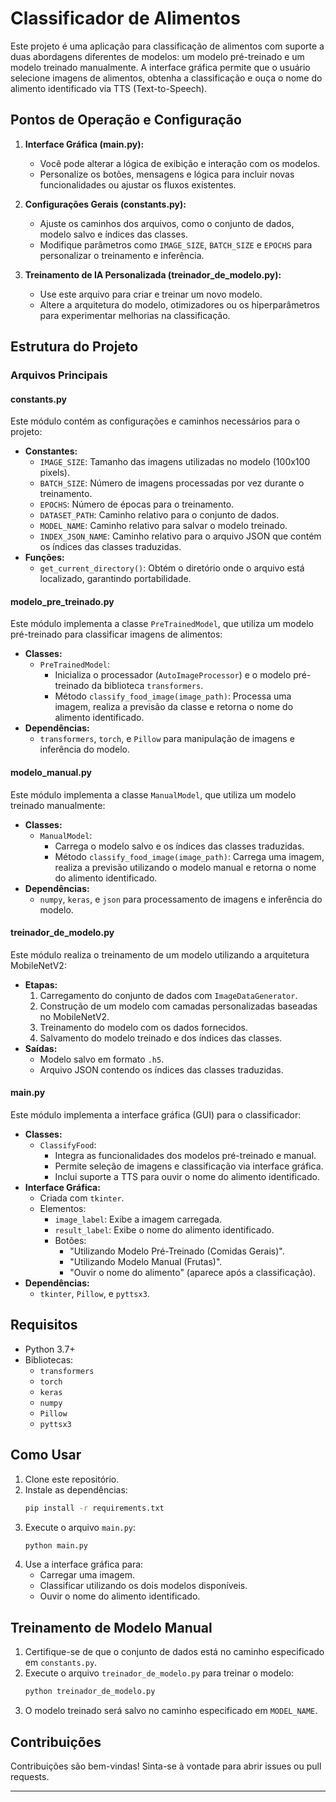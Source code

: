 # Classificador de Alimentos

Este projeto é uma aplicação para classificação de alimentos com suporte a duas abordagens diferentes de modelos: um modelo pré-treinado e um modelo treinado manualmente. A interface gráfica permite que o usuário selecione imagens de alimentos, obtenha a classificação e ouça o nome do alimento identificado via TTS (Text-to-Speech).

## Pontos de Operação e Configuração

1. **Interface Gráfica (main.py):**
   - Você pode alterar a lógica de exibição e interação com os modelos.
   - Personalize os botões, mensagens e lógica para incluir novas funcionalidades ou ajustar os fluxos existentes.

2. **Configurações Gerais (constants.py):**
   - Ajuste os caminhos dos arquivos, como o conjunto de dados, modelo salvo e índices das classes.
   - Modifique parâmetros como `IMAGE_SIZE`, `BATCH_SIZE` e `EPOCHS` para personalizar o treinamento e inferência.

3. **Treinamento de IA Personalizada (treinador_de_modelo.py):**
   - Use este arquivo para criar e treinar um novo modelo.
   - Altere a arquitetura do modelo, otimizadores ou os hiperparâmetros para experimentar melhorias na classificação.

## Estrutura do Projeto

### Arquivos Principais

#### **constants.py**
Este módulo contém as configurações e caminhos necessários para o projeto:
- **Constantes:**
  - `IMAGE_SIZE`: Tamanho das imagens utilizadas no modelo (100x100 pixels).
  - `BATCH_SIZE`: Número de imagens processadas por vez durante o treinamento.
  - `EPOCHS`: Número de épocas para o treinamento.
  - `DATASET_PATH`: Caminho relativo para o conjunto de dados.
  - `MODEL_NAME`: Caminho relativo para salvar o modelo treinado.
  - `INDEX_JSON_NAME`: Caminho relativo para o arquivo JSON que contém os índices das classes traduzidas.
- **Funções:**
  - `get_current_directory()`: Obtém o diretório onde o arquivo está localizado, garantindo portabilidade.

#### **modelo_pre_treinado.py**
Este módulo implementa a classe `PreTrainedModel`, que utiliza um modelo pré-treinado para classificar imagens de alimentos:
- **Classes:**
  - `PreTrainedModel`:
    - Inicializa o processador (`AutoImageProcessor`) e o modelo pré-treinado da biblioteca `transformers`.
    - Método `classify_food_image(image_path)`: Processa uma imagem, realiza a previsão da classe e retorna o nome do alimento identificado.
- **Dependências:**
  - `transformers`, `torch`, e `Pillow` para manipulação de imagens e inferência do modelo.

#### **modelo_manual.py**
Este módulo implementa a classe `ManualModel`, que utiliza um modelo treinado manualmente:
- **Classes:**
  - `ManualModel`:
    - Carrega o modelo salvo e os índices das classes traduzidas.
    - Método `classify_food_image(image_path)`: Carrega uma imagem, realiza a previsão utilizando o modelo manual e retorna o nome do alimento identificado.
- **Dependências:**
  - `numpy`, `keras`, e `json` para processamento de imagens e inferência do modelo.

#### **treinador_de_modelo.py**
Este módulo realiza o treinamento de um modelo utilizando a arquitetura MobileNetV2:
- **Etapas:**
  1. Carregamento do conjunto de dados com `ImageDataGenerator`.
  2. Construção de um modelo com camadas personalizadas baseadas no MobileNetV2.
  3. Treinamento do modelo com os dados fornecidos.
  4. Salvamento do modelo treinado e dos índices das classes.
- **Saídas:**
  - Modelo salvo em formato `.h5`.
  - Arquivo JSON contendo os índices das classes traduzidas.

#### **main.py**
Este módulo implementa a interface gráfica (GUI) para o classificador:
- **Classes:**
  - `ClassifyFood`:
    - Integra as funcionalidades dos modelos pré-treinado e manual.
    - Permite seleção de imagens e classificação via interface gráfica.
    - Inclui suporte a TTS para ouvir o nome do alimento identificado.
- **Interface Gráfica:**
  - Criada com `tkinter`.
  - Elementos:
    - `image_label`: Exibe a imagem carregada.
    - `result_label`: Exibe o nome do alimento identificado.
    - Botões:
      - "Utilizando Modelo Pré-Treinado (Comidas Gerais)".
      - "Utilizando Modelo Manual (Frutas)".
      - "Ouvir o nome do alimento" (aparece após a classificação).
- **Dependências:**
  - `tkinter`, `Pillow`, e `pyttsx3`.

## Requisitos

- Python 3.7+
- Bibliotecas:
  - `transformers`
  - `torch`
  - `keras`
  - `numpy`
  - `Pillow`
  - `pyttsx3`

## Como Usar

1. Clone este repositório.
2. Instale as dependências:
   ```bash
   pip install -r requirements.txt
   ```
3. Execute o arquivo `main.py`:
   ```bash
   python main.py
   ```
4. Use a interface gráfica para:
   - Carregar uma imagem.
   - Classificar utilizando os dois modelos disponíveis.
   - Ouvir o nome do alimento identificado.

## Treinamento de Modelo Manual

1. Certifique-se de que o conjunto de dados está no caminho especificado em `constants.py`.
2. Execute o arquivo `treinador_de_modelo.py` para treinar o modelo:
   ```bash
   python treinador_de_modelo.py
   ```
3. O modelo treinado será salvo no caminho especificado em `MODEL_NAME`.

## Contribuições
Contribuições são bem-vindas! Sinta-se à vontade para abrir issues ou pull requests.

---

